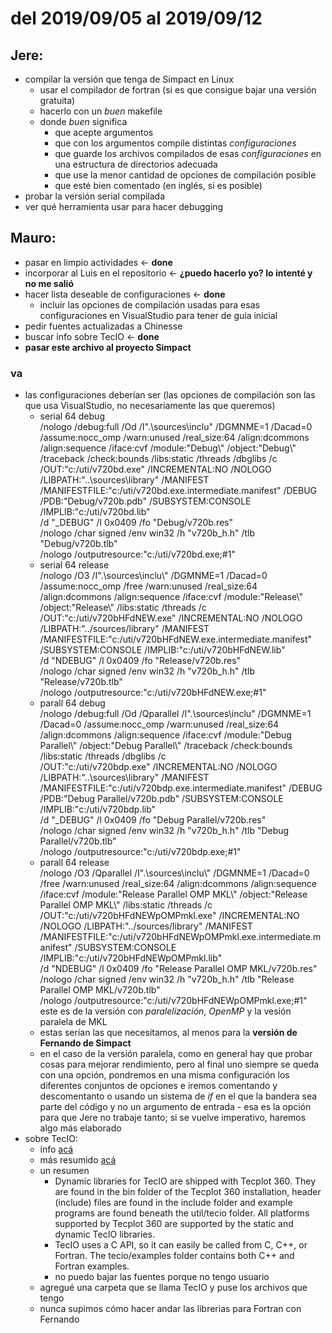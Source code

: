 # del 2019/09/05 al 2019/09/12
## Jere:
* compilar la versión que tenga de Simpact en Linux
    * usar el compilador de fortran (si es que consigue bajar una versión gratuita)
    * hacerlo con un *buen* makefile
    * donde *buen* significa
        * que acepte argumentos
        * que con los argumentos compile distintas *configuraciones*
        * que guarde los archivos compilados de esas *configuraciones* en una estructura de directorios adecuada
        * que use la menor cantidad de opciones de compilación posible
        * que esté bien comentado (en inglés, si es posible)
* probar la versión serial compilada
* ver qué herramienta usar para hacer debugging
## Mauro:
* pasar en limpio actividades <- **done**
* incorporar al Luis en el repositorio <- **¿puedo hacerlo yo? lo intenté y no me salió**
* hacer lista deseable de configuraciones <- **done**
    * incluir las opciones de compilación usadas para esas configuraciones en VisualStudio para tener de guía inicial
* pedir fuentes actualizadas a Chinesse
* buscar info sobre TecIO <- **done**
* **pasar este archivo al proyecto Simpact**
### va
* las configuraciones deberían ser (las opciones de compilación son las que usa VisualStudio, no necesariamente las que queremos)
    * serial 64 debug  
        /nologo /debug:full /Od /I".\sources\inclu" /DGMNME=1 /Dacad=0 /assume:nocc_omp /warn:unused /real_size:64 /align:dcommons /align:sequence /iface:cvf /module:"Debug\\" /object:"Debug\\" /traceback /check:bounds /libs:static /threads /dbglibs /c  
        /OUT:"c:/uti/v720bd.exe" /INCREMENTAL:NO /NOLOGO /LIBPATH:"..\sources\library" /MANIFEST /MANIFESTFILE:"c:/uti/v720bd.exe.intermediate.manifest" /DEBUG /PDB:"Debug/v720b.pdb" /SUBSYSTEM:CONSOLE /IMPLIB:"c:/uti/v720bd.lib"  
        /d "_DEBUG" /l 0x0409 /fo "Debug/v720b.res"  
        /nologo /char signed /env win32 /h "v720b_h.h" /tlb "Debug/v720b.tlb"  
        /nologo /outputresource:"c:/uti/v720bd.exe;#1"  
    * serial 64 release  
        /nologo /O3 /I".\sources\inclu\\" /DGMNME=1 /Dacad=0 /assume:nocc_omp /free /warn:unused /real_size:64 /align:dcommons /align:sequence /iface:cvf /module:"Release\\" /object:"Release\\" /libs:static /threads /c  
        /OUT:"c:/uti/v720bHFdNEW.exe" /INCREMENTAL:NO /NOLOGO /LIBPATH:"../sources/library" /MANIFEST /MANIFESTFILE:"c:/uti/v720bHFdNEW.exe.intermediate.manifest" /SUBSYSTEM:CONSOLE /IMPLIB:"c:/uti/v720bHFdNEW.lib"  
        /d "NDEBUG" /l 0x0409 /fo "Release/v720b.res"  
        /nologo /char signed /env win32 /h "v720b_h.h" /tlb "Release/v720b.tlb"  
        /nologo /outputresource:"c:/uti/v720bHFdNEW.exe;#1"
    * parall 64 debug  
        /nologo /debug:full /Od /Qparallel /I".\sources\inclu" /DGMNME=1 /Dacad=0 /assume:nocc_omp /warn:unused /real_size:64 /align:dcommons /align:sequence /iface:cvf /module:"Debug Parallel\\" /object:"Debug Parallel\\" /traceback /check:bounds /libs:static /threads /dbglibs /c  
        /OUT:"c:/uti/v720bdp.exe" /INCREMENTAL:NO /NOLOGO /LIBPATH:"..\sources\library" /MANIFEST /MANIFESTFILE:"c:/uti/v720bdp.exe.intermediate.manifest" /DEBUG /PDB:"Debug Parallel/v720b.pdb" /SUBSYSTEM:CONSOLE /IMPLIB:"c:/uti/v720bdp.lib"  
        /d "_DEBUG" /l 0x0409 /fo "Debug Parallel/v720b.res"  
        /nologo /char signed /env win32 /h "v720b_h.h" /tlb "Debug Parallel/v720b.tlb"  
        /nologo /outputresource:"c:/uti/v720bdp.exe;#1"  
    * parall 64 release  
        /nologo /O3 /Qparallel /I".\sources\inclu\\" /DGMNME=1 /Dacad=0 /free /warn:unused /real_size:64 /align:dcommons /align:sequence /iface:cvf /module:"Release Parallel OMP MKL\\" /object:"Release Parallel OMP MKL\\" /libs:static /threads /c  
        /OUT:"c:/uti/v720bHFdNEWpOMPmkl.exe" /INCREMENTAL:NO /NOLOGO /LIBPATH:"../sources/library" /MANIFEST /MANIFESTFILE:"c:/uti/v720bHFdNEWpOMPmkl.exe.intermediate.manifest" /SUBSYSTEM:CONSOLE /IMPLIB:"c:/uti/v720bHFdNEWpOMPmkl.lib"  
        /d "NDEBUG" /l 0x0409 /fo "Release Parallel OMP MKL/v720b.res"  
        /nologo /char signed /env win32 /h "v720b_h.h" /tlb "Release Parallel OMP MKL/v720b.tlb"  
        /nologo /outputresource:"c:/uti/v720bHFdNEWpOMPmkl.exe;#1"  
        este es de la versión con *paralelización*, *OpenMP* y la vesión paralela de MKL
   * estas serían las que necesitamos, al menos para la **versión de Fernando de Simpact**  
   * en el caso de la versión paralela, como en general hay que probar cosas para mejorar rendimiento, pero al final uno siempre se queda con una opción, pondremos en una misma configuración los diferentes conjuntos de opciones e iremos comentando y descomentanto o usando un sistema de *if* en el que la bandera sea parte del código y no un argumento de entrada - esa es la opción para que Jere no trabaje tanto; si se vuelve imperativo, haremos algo más elaborado
* sobre TecIO:
   * info [acá](https://www.tecplot.com/products/tecio-library/)
   * más resumido [acá](http://download.tecplot.com/docs/TecplotTecIODatasheet.pdf)
   * un resumen
      * Dynamic libraries for TecIO are shipped with Tecplot 360. They are found in the bin folder of the Tecplot 360 installation, header (include) files are found in the include folder and example programs are found beneath the util/tecio folder. All platforms supported by Tecplot 360 are supported by the static and dynamic TecIO libraries.
      * TecIO uses a C API, so it can easily be called from C, C++, or Fortran. The tecio/examples folder contains both C++ and Fortran examples.
      * no puedo bajar las fuentes porque no tengo usuario
   * agregué una carpeta que se llama TecIO y puse los archivos que tengo
   * nunca supimos cómo hacer andar las librerias para Fortran con Fernando
